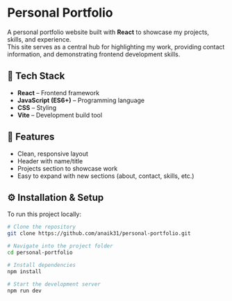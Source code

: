 # Personal Portfolio

A personal portfolio website built with **React** to showcase my projects, skills, and experience.  
This site serves as a central hub for highlighting my work, providing contact information, and demonstrating frontend development skills.

## 🚀 Tech Stack
- **React** – Frontend framework  
- **JavaScript (ES6+)** – Programming language  
- **CSS** – Styling  
- **Vite** – Development build tool  

## 📂 Features
- Clean, responsive layout  
- Header with name/title  
- Projects section to showcase work  
- Easy to expand with new sections (about, contact, skills, etc.)  

## ⚙️ Installation & Setup
To run this project locally:

```bash
# Clone the repository
git clone https://github.com/anaik31/personal-portfolio.git

# Navigate into the project folder
cd personal-portfolio

# Install dependencies
npm install

# Start the development server
npm run dev
